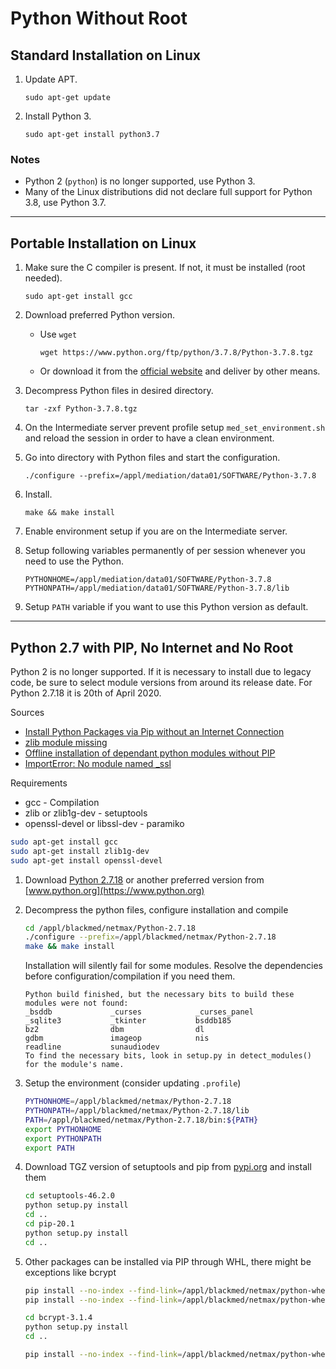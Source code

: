 # Python Without Root

## Standard Installation on Linux

1. Update APT.

    ```text
    sudo apt-get update
    ```

2. Install Python 3.

    ```text
    sudo apt-get install python3.7
    ```

### Notes

* Python 2 (`python`) is no longer supported, use Python 3.
* Many of the Linux distributions did not declare full support for Python 3.8, use Python 3.7.

---

## Portable Installation on Linux

1. Make sure the C compiler is present. If not, it must be installed (root needed).

   ```text
   sudo apt-get install gcc
   ```

2. Download preferred Python version.
    * Use `wget`

        ```text
        wget https://www.python.org/ftp/python/3.7.8/Python-3.7.8.tgz
        ```

    * Or download it from the [official website](https://www.python.org/) and deliver by other means.

3. Decompress Python files in desired directory.

    ```text
    tar -zxf Python-3.7.8.tgz
    ```

4. On the Intermediate server prevent profile setup `med_set_environment.sh` and reload the session in order to have a clean environment.

5. Go into directory with Python files and start the configuration.

    ```text
    ./configure --prefix=/appl/mediation/data01/SOFTWARE/Python-3.7.8
    ```

6. Install.

    ```text
    make && make install
    ```

7. Enable environment setup if you are on the Intermediate server.

8. Setup following variables permanently of per session whenever you need to use the Python.

    ```text
    PYTHONHOME=/appl/mediation/data01/SOFTWARE/Python-3.7.8
    PYTHONPATH=/appl/mediation/data01/SOFTWARE/Python-3.7.8/lib
    ```

9. Setup `PATH` variable if you want to use this Python version as default.

---

## Python 2.7 with PIP, No Internet and No Root

Python 2 is no longer supported. If it is necessary to install due to legacy code, be sure to select module versions from around its release date. For Python 2.7.18 it is 20th of April 2020.

Sources

* [Install Python Packages via Pip without an Internet Connection](https://thilinamad.medium.com/install-python-packages-via-pip-without-an-internet-connection-b3dee83b4c2d)
* [zlib module missing](https://stackoverflow.com/questions/3905615/zlib-module-missing)
* [Offline installation of dependant python modules without PIP](https://stackoverflow.com/questions/56021133/offline-installation-of-dependant-python-modules-without-pip)
* [ImportError: No module named \_ssl](https://stackoverflow.com/questions/5128845/importerror-no-module-named-ssl)

Requirements

* gcc - Compilation
* zlib or zlib1g-dev - setuptools
* openssl-devel or libssl-dev - paramiko

```bash
sudo apt-get install gcc
sudo apt-get install zlib1g-dev
sudo apt-get install openssl-devel
```

1. Download [Python 2.7.18](https://www.python.org/downloads/release/python-2718/) or another preferred version from [www.python.org](https://www.python.org)

2. Decompress the python files, configure installation and compile

    ```bash
    cd /appl/blackmed/netmax/Python-2.7.18
    ./configure --prefix=/appl/blackmed/netmax/Python-2.7.18
    make && make install
    ```

    Installation will silently fail for some modules. Resolve the dependencies before configuration/compilation if you need them.

    ```text
    Python build finished, but the necessary bits to build these modules were not found:
    _bsddb             _curses            _curses_panel
    _sqlite3           _tkinter           bsddb185
    bz2                dbm                dl
    gdbm               imageop            nis
    readline           sunaudiodev
    To find the necessary bits, look in setup.py in detect_modules() for the module's name.
    ```

3. Setup the environment (consider updating `.profile`)

    ```bash
    PYTHONHOME=/appl/blackmed/netmax/Python-2.7.18
    PYTHONPATH=/appl/blackmed/netmax/Python-2.7.18/lib
    PATH=/appl/blackmed/netmax/Python-2.7.18/bin:${PATH}
    export PYTHONHOME
    export PYTHONPATH
    export PATH
    ```

4. Download TGZ version of setuptools and pip from [pypi.org](https://pypi.org/) and install them

    ```bash
    cd setuptools-46.2.0
    python setup.py install
    cd ..
    cd pip-20.1
    python setup.py install
    cd ..
    ```

5. Other packages can be installed via PIP through WHL, there might be exceptions like bcrypt

    ```bash
    pip install --no-index --find-link=/appl/blackmed/netmax/python-wheels cffi
    pip install --no-index --find-link=/appl/blackmed/netmax/python-wheels six

    cd bcrypt-3.1.4
    python setup.py install
    cd ..

    pip install --no-index --find-link=/appl/blackmed/netmax/python-wheels paramiko
    ```
